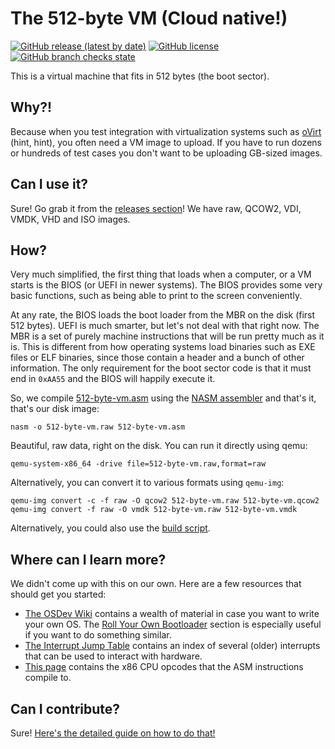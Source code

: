 # The 512-byte VM (Cloud native!)

[![GitHub release (latest by date)](https://img.shields.io/github/v/release/ovirt/512-byte-vm?style=for-the-badge)](https://github.com/ovirt/512-byte-vm/releases)
[![GitHub license](https://img.shields.io/github/license/ovirt/512-byte-vm?style=for-the-badge)](https://github.com/ovirt/512-byte-vm/blob/main/LICENSE.md)
[![GitHub branch checks state](https://img.shields.io/github/workflow/status/ovirt/512-byte-vm/Build,%20Test,%20Release?style=for-the-badge)](https://github.com/oVirt/512-byte-vm/actions)

This is a virtual machine that fits in 512 bytes (the boot sector).

## Why?!

Because when you test integration with virtualization systems such as [oVirt](https://www.ovirt.org/) (hint, hint), you often need a VM image to upload. If you have to run dozens or hundreds of test cases you don't want to be uploading GB-sized images.

## Can I use it?

Sure! Go grab it from the [releases section](https://github.com/ovirt/512-byte-vm/releases)! We have raw, QCOW2, VDI, VMDK, VHD and ISO images.

## How?

Very much simplified, the first thing that loads when a computer, or a VM starts is the BIOS (or UEFI in newer systems). The BIOS provides some very basic functions, such as being able to print to the screen conveniently.

At any rate, the BIOS loads the boot loader from the MBR on the disk (first 512 bytes). UEFI is much smarter, but let's not deal with that right now. The MBR is a set of purely machine instructions that will be run pretty much as it is. This is different from how operating systems load binaries such as EXE files or ELF binaries, since those contain a header and a bunch of other information. The only requirement for the boot sector code is that it must end in `0xAA55` and the BIOS will happily execute it.

So, we compile [512-byte-vm.asm](512-byte-vm.asm) using the [NASM assembler](https://www.nasm.us/) and that's it, that's our disk image:

```
nasm -o 512-byte-vm.raw 512-byte-vm.asm
```

Beautiful, raw data, right on the disk. You can run it directly using qemu:

```
qemu-system-x86_64 -drive file=512-byte-vm.raw,format=raw
```

Alternatively, you can convert it to various formats using `qemu-img`:

```
qemu-img convert -c -f raw -O qcow2 512-byte-vm.raw 512-byte-vm.qcow2
qemu-img convert -f raw -O vmdk 512-byte-vm.raw 512-byte-vm.vmdk
```

Alternatively, you could also use the [build script](build.sh).

## Where can I learn more?

We didn't come up with this on our own. Here are a few resources that should get you started:

- [The OSDev Wiki](https://wiki.osdev.org/Main_Page) contains a wealth of material in case you want to write your own OS. The [Roll Your Own Bootloader](https://wiki.osdev.org/Rolling_Your_Own_Bootloader) section is especially useful if you want to do something similar.
- [The Interrupt Jump Table](http://www.ctyme.com/intr/int.htm) contains an index of several (older) interrupts that can be used to interact with hardware.
- [This page](http://ref.x86asm.net/coder32.html) contains the x86 CPU opcodes that the ASM instructions compile to.

## Can I contribute?

Sure! [Here's the detailed guide on how to do that!](CONTRIBUTING.md)
